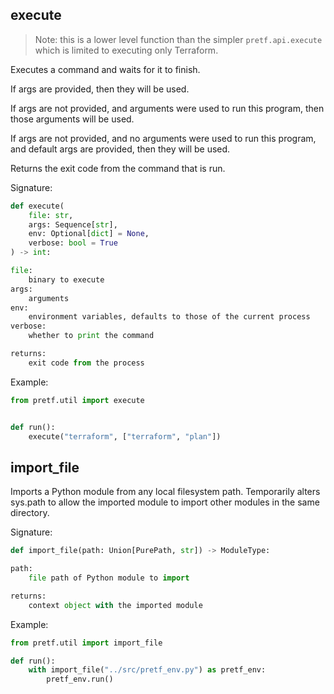 ## execute

> Note: this is a lower level function than the simpler `pretf.api.execute` which is limited to executing only Terraform.

Executes a command and waits for it to finish.

If args are provided, then they will be used.

If args are not provided, and arguments were used to run this program,
then those arguments will be used.

If args are not provided, and no arguments were used to run this program,
and default args are provided, then they will be used.

Returns the exit code from the command that is run.

Signature:

```python
def execute(
    file: str,
    args: Sequence[str],
    env: Optional[dict] = None,
    verbose: bool = True
) -> int:

file:
    binary to execute
args:
    arguments
env:
    environment variables, defaults to those of the current process
verbose:
    whether to print the command

returns:
    exit code from the process
```

Example:

```python
from pretf.util import execute


def run():
    execute("terraform", ["terraform", "plan"])
```

## import_file

Imports a Python module from any local filesystem path. Temporarily alters sys.path to allow the imported module to import other modules in the same directory.

Signature:

```python
def import_file(path: Union[PurePath, str]) -> ModuleType:

path:
    file path of Python module to import

returns:
    context object with the imported module
```

Example:

```python
from pretf.util import import_file

def run():
    with import_file("../src/pretf_env.py") as pretf_env:
        pretf_env.run()
```
